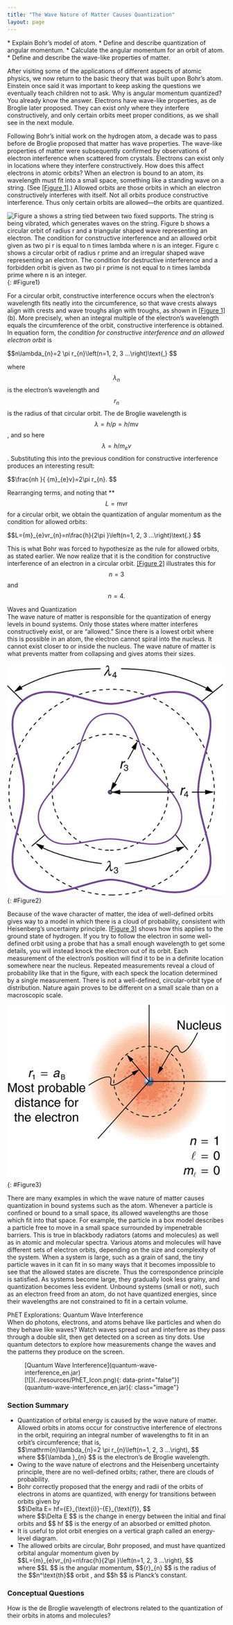 ```yaml
---
title: "The Wave Nature of Matter Causes Quantization"
layout: page
---
```


<div class="abstract" markdown="1">
* Explain Bohr’s model of atom.
* Define and describe quantization of angular momentum.
* Calculate the angular momentum for an orbit of atom.
* Define and describe the wave-like properties of matter.
</div>

After visiting some of the applications of different aspects of atomic physics,
we now return to the basic theory that was built upon Bohr’s atom. Einstein once
said it was important to keep asking the questions we eventually teach children
not to ask. Why is angular momentum quantized? You already know the answer.
Electrons have wave-like properties, as de Broglie later proposed. They can
exist only where they interfere constructively, and only certain orbits meet
proper conditions, as we shall see in the next module.

Following Bohr’s initial work on the hydrogen atom, a decade was to pass before
de Broglie proposed that matter has wave properties. The wave-like properties of
matter were subsequently confirmed by observations of electron interference when
scattered from crystals. Electrons can exist only in locations where they
interfere constructively. How does this affect electrons in atomic orbits? When
an electron is bound to an atom, its wavelength must fit into a small space,
something like a standing wave on a string. (See [[Figure 1]](#Figure1).)
Allowed orbits are those orbits in which an electron constructively interferes
with itself. Not all orbits produce constructive interference. Thus only certain
orbits are allowed—the orbits are quantized.

![Figure a shows a string tied between two fixed supports. The string is being vibrated, which generates waves on the string. Figure b shows a circular orbit of radius r and a triangular shaped wave representing an electron. The condition for constructive interference and an allowed orbit given as two pi r is equal to n times lambda where n is an integer. Figure c shows a circular orbit of radius r prime and an irregular shaped wave representing an electron. The condition for destructive interference and a forbidden orbit is given as two pi r prime is not equal to n times lambda prime where n is an integer.](../resources/Figure_31_06_00a.jpg "(a) Waves on a string have a wavelength related to the length of the string, allowing them to interfere constructively. (b) If we imagine the string bent into a closed circle, we get a rough idea of how electrons in circular orbits can interfere constructively. (c) If the wavelength does not fit into the circumference, the electron interferes destructively; it cannot exist in such an orbit.")
{: #Figure1}

For a circular orbit, constructive interference occurs when the electron’s
wavelength fits neatly into the circumference, so that wave crests always align
with crests and wave troughs align with troughs, as shown
in [[Figure 1]](#Figure1) (b). More precisely, when an integral multiple of the
electron’s wavelength equals the circumference of the orbit, constructive
interference is obtained. In equation form, the *condition for constructive
interference and an allowed electron orbit* is

<div class="equation" >
 $$n\lambda_{n}=2 \pi r_{n}\left(n=1, 2, 3 ...\right)\text{,} $$
</div>

where $${\lambda }_{n} $$ is the electron’s wavelength and $${r}_{n} $$ is the
radius of that circular orbit. The de Broglie wavelength is $$\lambda
=h/p=h/\mathrm{mv} $$ , and so here $$\lambda =h/{m}_{e}v $$ . Substituting this
into the previous condition for constructive interference produces an
interesting result:

<div class="equation" >
 $$\frac{nh }{ {m}_{e}v}=2\pi r_{n}. $$
</div>

Rearranging terms, and noting that ** $$L=\text{mvr} $$ for a circular orbit, we
obtain the quantization of angular momentum as the condition for allowed orbits:

<div class="equation" >
 $$L={m}_{e}vr_{n}=n\frac{h}{2\pi }\left(n=1, 2, 3 ...\right)\text{.} $$
</div>

This is what Bohr was forced to hypothesize as the rule for allowed orbits, as
stated earlier. We now realize that it is the condition for constructive
interference of an electron in a circular orbit. [[Figure 2]](#Figure2)
illustrates this for $$n=3 $$ and $$n=4. $$
<div class="note" data-has-label="true" data-label="" markdown="1">
<div class="title">
Waves and Quantization
</div>
The wave nature of matter is responsible for the quantization of energy levels in bound systems. Only those states where matter interferes constructively exist, or are “allowed.” Since there is a lowest orbit where this is possible in an atom, the electron cannot spiral into the nucleus. It cannot exist closer to or inside the nucleus. The wave nature of matter is what prevents matter from collapsing and gives atoms their sizes.

</div>

![The figure shows two concentric circular orbits with radius r three and r four. Two curved paths representing electron waves are shown around the two circular orbits.](../resources/Figure_31_06_01a.jpg "The third and fourth allowed circular orbits have three and four wavelengths, respectively, in their circumferences.")
{: #Figure2}

Because of the wave character of matter, the idea of well-defined orbits gives
way to a model in which there is a cloud of probability, consistent with
Heisenberg’s uncertainty principle. [[Figure 3]](#Figure3) shows how this
applies to the ground state of hydrogen. If you try to follow the electron in
some well-defined orbit using a probe that has a small enough wavelength to get
some details, you will instead knock the electron out of its orbit. Each
measurement of the electron’s position will find it to be in a definite location
somewhere near the nucleus. Repeated measurements reveal a cloud of probability
like that in the figure, with each speck the location determined by a single
measurement. There is not a well-defined, circular-orbit type of distribution.
Nature again proves to be different on a small scale than on a macroscopic
scale.

![A hydrogen atom is shown with its nucleus and most probable distance for the electron. N equals one; l equals zero; m sub l equals zero. R sub one equals a sub B, most probable distance for an electron.](../resources/Figure_31_06_02a.jpg "The ground state of a hydrogen atom has a probability cloud describing the position of its electron. The probability of finding the electron is proportional to the darkness of the cloud. The electron can be closer or farther than the Bohr radius, but it is very unlikely to be a great distance from the nucleus.")
{: #Figure3}

There are many examples in which the wave nature of matter causes quantization
in bound systems such as the atom. Whenever a particle is confined or bound to a
small space, its allowed wavelengths are those which fit into that space. For
example, the particle in a box model describes a particle free to move in a
small space surrounded by impenetrable barriers. This is true in blackbody
radiators (atoms and molecules) as well as in atomic and molecular spectra.
Various atoms and molecules will have different sets of electron orbits,
depending on the size and complexity of the system. When a system is large, such
as a grain of sand, the tiny particle waves in it can fit in so many ways that
it becomes impossible to see that the allowed states are discrete. Thus the
correspondence principle is satisfied. As systems become large, they gradually
look less grainy, and quantization becomes less evident. Unbound systems (small
or not), such as an electron freed from an atom, do not have quantized energies,
since their wavelengths are not constrained to fit in a certain volume.

<div class="note" data-has-label="true"  data-label="" markdown="1">
<div class="title">
PhET Explorations: Quantum Wave Interference
</div>
When do photons, electrons, and atoms behave like particles and when do they behave like waves? Watch waves spread out and interfere as they pass through a double slit, then get detected on a screen as tiny dots. Use quantum detectors to explore how measurements change the waves and the patterns they produce on the screen.

<figure markdown="1">
<figcaption>
[Quantum Wave Interference](quantum-wave-interference_en.jar)
</figcaption>
<span class="media" id="Phet_module_31.6" data-alt=""> [![](../resources/PhET_Icon.png){: data-print="false"}](quantum-wave-interference_en.jar){: class="image"} <span data-media-type="image/png" data-print="true" data-src="PhET_Icon.png" class="image" width="450" /> </span>
</figure>
</div>

### Section Summary

* Quantization of orbital energy is caused by the wave nature of matter. Allowed
  orbits in atoms occur for constructive interference of electrons in the orbit,
  requiring an integral number of wavelengths to fit in an orbit’s
  circumference; that is,
  <div class="equation" >
   $$\mathrm{n}\lambda_{n}=2 \pi r_{n}\left(n=1, 2, 3 ...\right), $$
  </div>
     where
   $${\lambda }_{n} $$ is the electron’s de Broglie wavelength.
* Owing to the wave nature of electrons and the Heisenberg uncertainty
  principle, there are no well-defined orbits; rather, there are clouds of
  probability.
* Bohr correctly proposed that the energy and radii of the orbits of electrons
  in atoms are quantized, with energy for transitions between orbits given by
  <div class="equation" >
   $$\Delta E= hf={E}_{\text{i}}-{E}_{\text{f}}, $$
  </div>
     where
   $$\Delta E $$ is the change in energy between the initial and final orbits and
   $$ hf $$ is the energy of an absorbed or emitted photon.
* It is useful to plot orbit energies on a vertical graph called an energy-level
  diagram.
* The allowed orbits are circular, Bohr proposed, and must have quantized
  orbital angular momentum given by
  <div class="equation" >
   $$L={m}_{e}vr_{n}=n\frac{h}{2\pi }\left(n=1, 2, 3 ...\right), $$
  </div>
     where    $$L $$ is the angular momentum,
   $${r}_{n} $$ is the radius of the $$n^\text{th}$$ orbit , and
   $$h $$ is Planck’s constant.

### Conceptual Questions

<div class="exercise" data-element-type="conceptual-questions">
<div class="problem" markdown="1">
How is the de Broglie wavelength of electrons related to the quantization of their orbits in atoms and molecules?

</div>
</div>
